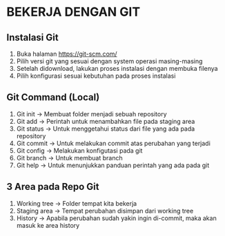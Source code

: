 # BEKERJA DENGAN GIT

## Instalasi Git 
1. Buka halaman https://git-scm.com/
2. Pilih versi git yang sesuai dengan system operasi masing-masing
3. Setelah didownload, lakukan proses instalasi dengan membuka filenya
4. Pilih konfigurasi sesuai kebutuhan pada proses instalasi

## Git Command (Local)
1. Git init -> Membuat folder menjadi sebuah repository
2. Git add -> Perintah untuk menambahkan file pada staging area
3. Git status -> Untuk menggetahui status dari file yang ada pada repository
4. Git commit -> Untuk melakukan commit atas perubahan yang terjadi
5. Git config -> Melakukan konfigutasi pada git
6. Git branch -> Untuk membuat branch
7. Git help -> Untuk menunjukkan panduan perintah yang ada pada git

## 3 Area pada Repo Git
1. Working tree -> Folder tempat kita bekerja
2. Staging area -> Tempat perubahan disimpan dari working tree
3. History -> Apabila perubahan sudah yakin ingin di-commit, maka akan masuk ke area history

